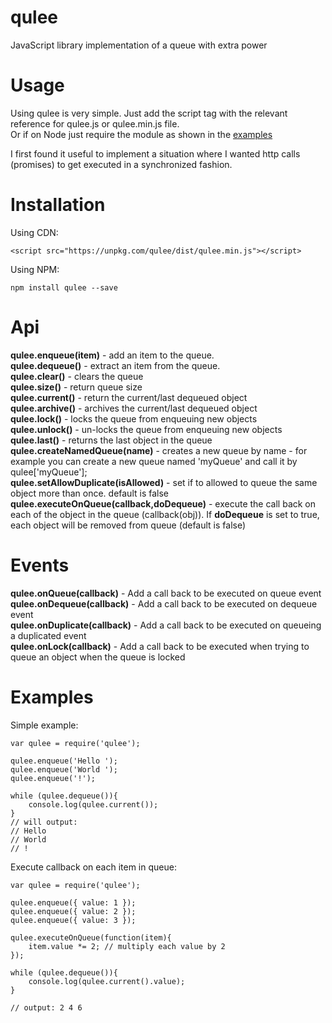 # qulee

JavaScript library implementation of a queue with extra power

# Usage

Using qulee is very simple. Just add the script tag with the relevant reference for qulee.js or qulee.min.js file.  
Or if on Node just require the module as shown in the [examples](#Examples)  

I first found it useful to implement a situation where I wanted http calls (promises) to get executed in a synchronized fashion.  

# Installation 

Using CDN:

```
<script src="https://unpkg.com/qulee/dist/qulee.min.js"></script>
```

Using NPM:

```
npm install qulee --save
```     

# Api

**qulee.enqueue(item)** - add an item to the queue.  
**qulee.dequeue()** - extract an item from the queue.  
**qulee.clear()** - clears the queue  
**qulee.size()** - return queue size  
**qulee.current()** - return the current/last dequeued object  
**qulee.archive()** - archives the current/last dequeued object  
**qulee.lock()** - locks the queue from enqueuing new objects  
**qulee.unlock()** - un-locks the queue from enqueuing new objects  
**qulee.last()** - returns the last object in the queue  
**qulee.createNamedQueue(name)**  - creates a new queue by name - for example you can
                              create a new queue named 'myQueue' and call it by 
                              qulee['myQueue'];  
**qulee.setAllowDuplicate(isAllowed)** - set if to allowed to queue the same object more than once. default is false
**qulee.executeOnQueue(callback,doDequeue)** - execute the call back on each of the object in the queue (callback(obj)). If **doDequeue** is set to true, each object will be removed from queue (default is false)                                  




# Events

**qulee.onQueue(callback)** - Add a call back to be executed on queue event    
**qulee.onDequeue(callback)** - Add a call back to be executed on dequeue event    
**qulee.onDuplicate(callback)** - Add a call back to be executed on queueing a duplicated event    
**qulee.onLock(callback)** - Add a call back to be executed when trying to queue an object when the queue is locked

# Examples

Simple example:
```
var qulee = require('qulee');

qulee.enqueue('Hello ');
qulee.enqueue('World ');
qulee.enqueue('!');

while (qulee.dequeue()){
    console.log(qulee.current());
}
// will output:
// Hello
// World
// !
```
Execute callback on each item in queue:
```
var qulee = require('qulee');

qulee.enqueue({ value: 1 });
qulee.enqueue({ value: 2 });
qulee.enqueue({ value: 3 });

qulee.executeOnQueue(function(item){
    item.value *= 2; // multiply each value by 2
});

while (qulee.dequeue()){
    console.log(qulee.current().value);
}

// output: 2 4 6


```